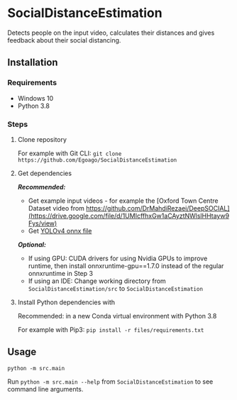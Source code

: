 # SocialDistanceEstimation

Detects people on the input video, calculates their distances
and gives feedback about their social distancing.

## Installation

### Requirements

- Windows 10
- Python 3.8

### Steps

1. Clone repository

   For example with Git CLI: `git clone https://github.com/Egoago/SocialDistanceEstimation`
2. Get dependencies

   ***Recommended:***
    - Get example input videos - for example the [Oxford Town Centre Dataset video from https://github.com/DrMahdiRezaei/DeepSOCIAL](https://drive.google.com/file/d/1UMIcffhxGw1aCAyztNWlslHHtayw9Fys/view)
    - Get [YOLOv4 onnx file](https://github.com/onnx/models/blob/master/vision/object_detection_segmentation/yolov4/model/yolov4.onnx)

   ***Optional:***
    - If using GPU: CUDA drivers for using Nvidia GPUs to improve runtime, then install onnxruntime-gpu==1.7.0 instead of the regular onnxruntime in Step 3
    - If using an IDE: Change working directory from `SocialDistanceEstimation/src` to `SocialDistanceEstimation`
3. Install Python dependencies with

   Recommended: in a new Conda virtual environment with Python 3.8

   For example with Pip3: `pip install -r files/requirements.txt`

## Usage

`python -m src.main`

Run `python -m src.main --help` from `SocialDistanceEstimation` to see command line arguments.

